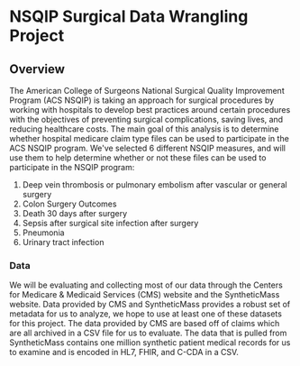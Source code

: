 # NSQIP Surgical Data Wrangling Project
## Overview
The American College of Surgeons National Surgical Quality Improvement Program (ACS NSQIP) is taking an approach for surgical procedures by working with hospitals to develop best practices around certain procedures with the objectives of preventing surgical complications, saving lives, and reducing healthcare costs. The main goal of this analysis is to determine whether hospital medicare claim type files can be used to participate in the ACS NSQIP program. We've selected 6 different NSQIP measures, and will use them to help determine whether or not these files can be used to participate in the NSQIP program: <br >

1) Deep vein thrombosis or pulmonary embolism after vascular or general surgery <br>
2) Colon Surgery Outcomes<br>
3) Death 30 days after surgery<br>
4) Sepsis after surgical site infection after surgery<br>
5) Pneumonia<br>
6) Urinary tract infection<br>

 
### Data
We will be evaluating and collecting most of our data through the Centers for Medicare & Medicaid Services (CMS) website and the SyntheticMass website.  Data provided by CMS and SyntheticMass provides a robust set of metadata for us to analyze, we hope to use at least one of these datasets for this project. The data provided by CMS are based off of claims which are all archived in a CSV file for us to evaluate. The data that is pulled from SyntheticMass contains one million synthetic patient medical records for us to examine and is encoded in HL7, FHIR, and C-CDA in a CSV. 

###
